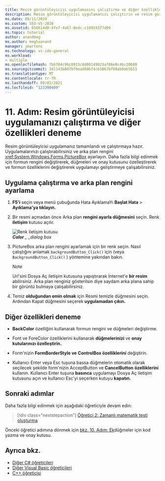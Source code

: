 ```yaml
---
title: Resim görüntüleyicisi uygulamasını çalıştırma ve diğer özellikleri deneme
description: Resim görüntüleyicisi uygulamanızı çalıştırın ve resim görüntüleyici oluşturma öğreticisinde diğer özellikleri deneyin.
ms.date: 09/11/2019
ms.custom: SEO-VS-2020
ms.assetid: 656614d0-4fe7-4a67-8edc-c10919377d09
ms.topic: tutorial
author: anandmeg
ms.author: meghaanand
manager: jmartens
ms.technology: vs-ide-general
ms.workload:
- multiple
ms.openlocfilehash: 7b6784c96c8915c0d80149023a786e8c4bc20680
ms.sourcegitcommit: 3d1143b007bf0ead80bf4cb3867bf89ab0ab5b53
ms.translationtype: MT
ms.contentlocale: tr-TR
ms.lasthandoff: 09/02/2021
ms.locfileid: "123398409"
---
```

# <a name="step-11-run-your-picture-viewer-app-and-try-other-features"></a>11. Adım: Resim görüntüleyicisi uygulamanızı çalıştırma ve diğer özellikleri deneme

Resim görüntüleyicisi uygulamanız tamamlandı ve çalıştırmaya hazır. Uygulamalarınızı çalıştırabilirsiniz ve arka plan rengini <xref:System.Windows.Forms.PictureBox> ayarlayın. Daha fazla bilgi edinmek için formun rengini değiştirerek, düğmeleri ve onay kutusunu özelleştirerek ve formun özelliklerini değiştirerek uygulamayı geliştirmeye çalışabilirsiniz.

## <a name="how-to-run-your-app-and-set-the-background-color"></a>Uygulama çalıştırma ve arka plan rengini ayarlama

1. **F5'i** seçin veya menü çubuğunda Hata AyıklamaYı **Başlat Hata**  >  **Ayıklama'ya tıklayın.**

1. Bir resmi açmadan önce Arka plan **rengini ayarla düğmesini** seçin. Renk **iletişim** kutusu açılır.

     ![Renk iletişim kutusu](../ide/media/express_colordialog.png)<br/>
***Color** _ _dialog box*

1. PictureBox arka plan rengini ayarlamak için bir renk seçin. Nasıl çalıştığını anlamak `backgroundButton_Click()` için (veya `BackgroundButton_Click()` ) yöntemine yakından bakın.

    > [!NOTE]
    > Url'sini Dosya Aç iletişim kutusuna yapıştırarak İnternet'e **bir resim** abilirsiniz. Arka plan renginiz gösterilsin diye saydam arka plana sahip bir görüntü bulmaya çalışabilirsiniz.

1. Temiz **olduğundan emin olmak** için Resmi temizle düğmesini seçin. Ardından Kapat düğmesini seçerek **uygulamadan çıkın.**

## <a name="try-other-features"></a>Diğer özellikleri deneme

* **BackColor** özelliğini kullanarak formun rengini ve düğmeleri değiştirme.

* Font ve ForeColor özelliklerini kullanarak **düğmelerinizi** ve **onay kutularınızı özelleştirin.**

* Form'nizin **FormBorderStyle ve** **ControlBox özelliklerini** değiştirin.

* Kullanıcı Enter veya Esc tuşuna bassa düğmelerin otomatik olarak seçilecek  şekilde form'nizin AcceptButton ve **CancelButton** **özelliklerini** kullanın.  Kullanıcı Enter tuşuna **basınca** uygulamayı Dosya  Aç iletişim kutusunu açın ve kullanıcı Esc'yi seçerken kutuyu **kapatın.**

## <a name="next-steps"></a>Sonraki adımlar

Daha fazla bilgi edinmek için aşağıdaki öğreticiyle devam edin:

> [!div class="nextstepaction"]
> [Öğretici 2: Zamanlı matematik testi oluşturma](../ide/tutorial-2-create-a-timed-math-quiz.md)

Önceki öğretici adımına dönmek için [bkz. 10. Adım: Ek](../ide/step-10-write-code-for-additional-buttons-and-a-check-box.md)düğmeler için kod yazma ve onay kutusu.

## <a name="see-also"></a>Ayrıca bkz.

* [Diğer C# öğreticileri](../get-started/csharp/index.yml)
* [Diğer Visual Basic öğreticileri](../get-started/visual-basic/index.yml)
* [C++ öğreticisi](/cpp/get-started/tutorial-console-cpp)